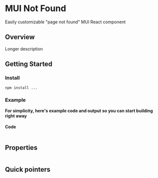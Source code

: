 # MUI Not Found

Easily customizable "page not found" MUI React component

## Overview

Longer description

## Getting Started

### Install

`npm install ...`

### Example

**For simplicity, here's example code and output so you can start building right away**

#### Code

```

```

## Properties

```

```

## Quick pointers

